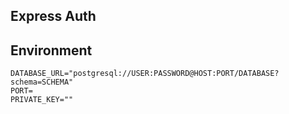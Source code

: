 ## Express Auth

## Environment
```shell
DATABASE_URL="postgresql://USER:PASSWORD@HOST:PORT/DATABASE?schema=SCHEMA"
PORT=
PRIVATE_KEY=""
```
